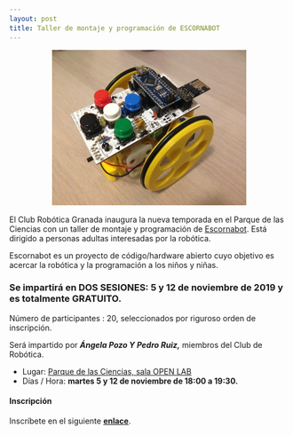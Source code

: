 ```yaml
---
layout: post
title: Taller de montaje y programación de ESCORNABOT
---
```


<p align="center" >
<img src="/images/escornabot.jpg" width="350" height="280"/>



</p>

El Club Robótica Granada inaugura la nueva temporada en el Parque de las Ciencias con un taller de montaje y programación de [Escornabot](https://escornabot.com/web/es/what). Está dirigido a personas adultas interesadas por la robótica.



Escornabot es un proyecto de código/hardware abierto cuyo objetivo es acercar la robótica y la programación a los niños y niñas.

### Se impartirá en DOS SESIONES: 5 y 12 de noviembre de 2019 y es  totalmente GRATUITO.




Número de participantes : 20,  seleccionados por riguroso orden de inscripción.





Será impartido por ***Ángela Pozo Y Pedro Ruiz,***  miembros del Club de Robótica.



</p>


* Lugar: [Parque de las Ciencias, sala OPEN LAB](https://goo.gl/maps/aQC1afhE8HR9uaVx8)
* Días / Hora: **martes 5 y 12 de noviembre de 18:00 a 19:30.**




#### Inscripción ####
Inscríbete en el siguiente [**enlace**](https://forms.gle/1vbxMWRZY5rRwrSV9).

